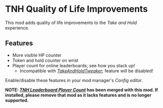 # TNH Quality of Life Improvements
This mod adds quality of life improvements to the *Take and Hold* experience.

## Features
* More visible HP counter
* Token and hold counter on wrist
* Player count for online leaderboards; see how you stack up!
  * Incompatible with [*TakeAndHoldTweaker*](https://h3vr.thunderstore.io/package/devyndamonster/TakeAndHoldTweaker/); feature will be disabled!

Enable/disable these features in your mod manager's *Config editor*.

**NOTE: [*TNH Leaderboard Player Count*](https://h3vr.thunderstore.io/package/muskit/TNH_Leaderboard_Player_Count/) has been merged with this mod. If installed, please remove that mod as it lacks features and is no longer supported.**